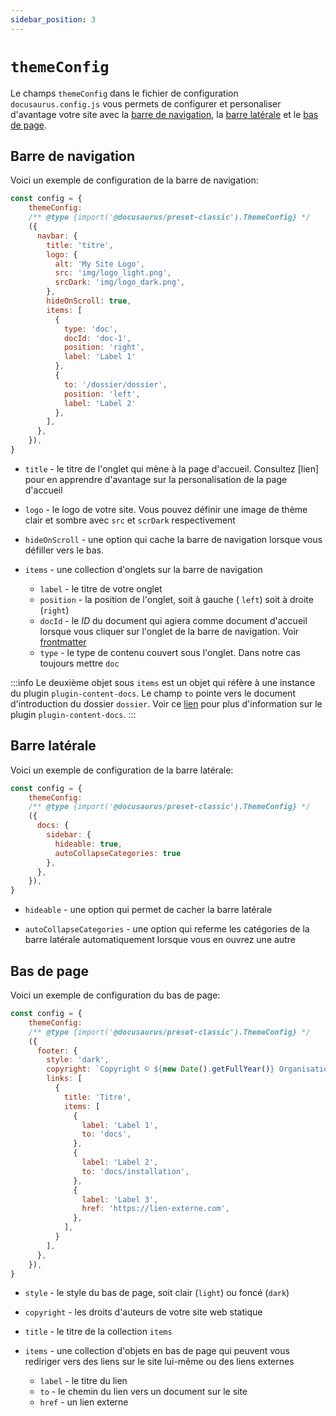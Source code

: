 ```yaml
---
sidebar_position: 3
---
```


# `themeConfig`

Le champs `themeConfig` dans le fichier de configuration `docusaurus.config.js` vous permets de configurer et personaliser d'avantage votre site avec la [barre de navigation](./themeConfig.md#barre-de-navigation), la [barre latérale](./themeConfig.md#barre-latérale) et le [bas de page](./themeConfig.md#bas-de-page). 

## Barre de navigation

Voici un exemple de configuration de la barre de navigation:

```js title="docusaurus.config.js"
const config = {
    themeConfig:
    /** @type {import('@docusaurus/preset-classic').ThemeConfig} */
    ({
      navbar: {
        title: 'titre',
        logo: {
          alt: 'My Site Logo',
          src: 'img/logo_light.png',
          srcDark: 'img/logo_dark.png',
        },
        hideOnScroll: true,
        items: [
          {
            type: 'doc',
            docId: 'doc-1',
            position: 'right',
            label: 'Label 1'
          },
          {
            to: '/dossier/dossier',
            position: 'left',
            label: 'Label 2'
          },
        ],
      },
    }),
}
```

- `title` - le titre de l'onglet qui mène à la page d'accueil. Consultez [lien] pour en apprendre d'avantage sur la personalisation de la page d'accueil

- `logo` - le logo de votre site. Vous pouvez définir une image de thème clair et sombre avec `src` et `scrDark` respectivement

- `hideOnScroll` - une option qui cache la barre de navigation lorsque vous défiller vers le bas.

- `items` - une collection d'onglets sur la barre de navigation
    - `label` - le titre de votre onglet
    - `position` - la position de l'onglet, soit à gauche ( `left`) soit à droite (`right`) 
    - `docId` - le _ID_ du document qui agiera comme document d'accueil lorsque vous cliquer sur l'onglet de la barre de navigation. Voir [frontmatter](../info-doc/fonctions-md/fonctions-md.mdx#frontmatter)
    - `type` - le type de contenu couvert sous l'onglet. Dans notre cas toujours mettre `doc`

:::info
Le deuxième objet sous `items` est un objet qui réfère à une instance du plugin `plugin-content-docs`. Le champ `to` pointe vers le document d'introduction du dossier `dossier`. Voir ce [lien](../info-doc/docs-plugins.md) pour plus d'information sur le plugin `plugin-content-docs`.
:::


## Barre latérale

Voici un exemple de configuration de la barre latérale:

```js title="docusaurus.config.js"
const config = {
    themeConfig:
    /** @type {import('@docusaurus/preset-classic').ThemeConfig} */
    ({
      docs: {
        sidebar: {
          hideable: true,
          autoCollapseCategories: true
        },
      },
    }),
}
```

- `hideable` - une option qui permet de cacher la barre latérale

- `autoCollapseCategories` - une option qui referme les catégories de la barre latérale automatiquement lorsque vous en ouvrez une autre

## Bas de page

Voici un exemple de configuration du bas de page:

```js title="docusaurus.config.js"
const config = {
    themeConfig:
    /** @type {import('@docusaurus/preset-classic').ThemeConfig} */
    ({
      footer: {
        style: 'dark',
        copyright: `Copyright © ${new Date().getFullYear()} Organisation XYZ`,
        links: [
          {
            title: 'Titre',
            items: [
              {
                label: 'Label 1',
                to: 'docs',
              },
              {
                label: 'Label 2',
                to: 'docs/installation',
              },
              {
                label: 'Label 3',
                href: 'https://lien-externe.com',
              },
            ],
          }
        ],
      },
    }),
}
```

- `style` - le style du bas de page, soit clair (`light`) ou foncé (`dark`)

- `copyright` - les droits d'auteurs de votre site web statique

- `title` - le titre de la collection `items`

- `items` - une collection d'objets en bas de page qui peuvent vous rediriger vers des liens sur le site lui-même ou des liens externes
    - `label` - le titre du lien
    - `to` - le chemin du lien vers un document sur le site
    - `href` - un lien externe
